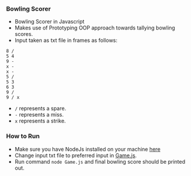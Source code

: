 ### Bowling Scorer
* Bowling Scorer in Javascript
* Makes use of Prototyping OOP approach towards tallying bowling scores.
* Input taken as txt file in frames as follows:
```
8 /
5 4
9 -
x -
x -
5 /
5 3
6 3
9 /
9 / x
```
* ```/``` represents a spare.
* ```-``` represents a miss.
* ```x``` represents a strike. 

### How to Run
* Make sure you have NodeJs installed on your machine [here](https://nodejs.org/en/download/)
* Change input txt file to preferred input in [Game.js](Game.js).
* Run command ```node Game.js``` and final bowling score should be printed out.

